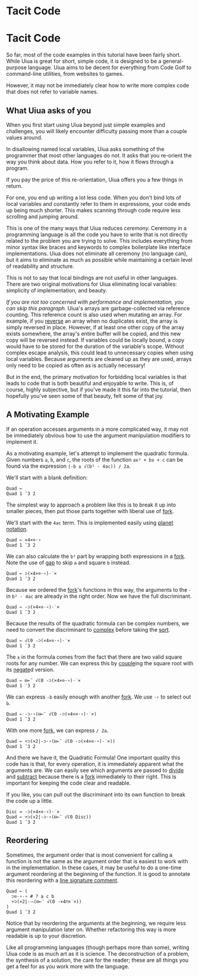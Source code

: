 # Tacit Code

# Tacit Code

So far, most of the code examples in this tutorial have been fairly short. While Uiua is great for short, simple code, it is designed to be a general-purpose language. Uiua aims to be decent for everything from Code Golf to command-line utilities, from websites to games.

However, it may not be immediately clear how to write more complex code that does not refer to variable names.

## What Uiua asks of you

When you first start using Uiua beyond just simple examples and challenges, you will likely encounter difficulty passing more than a couple values around.

In disallowing named local variables, Uiua asks something of the programmer that most other languages do not. It asks that you re-orient the way you think about data. How you refer to it, how it flows through a program.

If you pay the price of this re-orientation, Uiua offers you a few things in return.

For one, you end up writing a lot less code. When you don't bind lots of local variables and constantly refer to them in expressions, your code ends up being much shorter. This makes scanning through code require less scrolling and jumping around.

This is one of the many ways that Uiua reduces *ceremony.* Ceremony in a programming language is all the code you have to write that is not directly related to the problem you are trying to solve. This includes everything from minor syntax like braces and keywords to complex boilerplate like interface implementations. Uiua does not eliminate all ceremony (no language can), but it aims to eliminate as much as possible while maintaining a certain level of readability and structure.

This is not to say that local bindings are not useful in other languages. There are two original motivations for Uiua eliminating local variables: simplicity of implementation, and beauty.

*If you are not too concerned with performance and implementation, you can skip this paragraph.* Uiua's arrays are garbage-collected via reference counting. This reference count is also used when mutating an array. For example, if you [reverse]() an array when no duplicates exist, the array is simply reversed in place. However, if at least one other copy of the array exists somewhere, the array's entire buffer will be copied, and this new copy will be reversed instead. If variables could be locally bound, a copy would have to be stored for the duration of the variable's scope. Without complex escape analysis, this could lead to unnecessary copies when using local variables. Because arguments are cleaned up as they are used, arrays only need to be copied as often as is actually necessary!

But in the end, the primary motivation for forbidding local variables is that leads to code that is both beautiful and enjoyable to write. This is, of course, highly subjective, but if you've made it this far into the tutorial, then hopefully you've seen some of that beauty, felt some of that joy.

## A Motivating Example

If an operation accesses arguments in a more complicated way, it may not be immediately obvious how to use the argument manipulation modifiers to implement it.

As a motivating example, let's attempt to implement the quadratic formula. Given numbers `a`, `b`, and `c`, the roots of the function `ax² + bx + c` can be found via the expression `(-b ± √(b² - 4ac)) / 2a`.

We'll start with a blank definition:

```uiua
Quad ←
Quad 1 ¯3 2
```

The simplest way to approach a problem like this is to break it up into smaller pieces, then put those parts together with liberal use of [fork]().

We'll start with the `4ac` term. This is implemented easily using [planet notation](</new-tutorial/More Argument Manipulation#planet-notation>).

```uiua
Quad ← ×4×⊙⋅∘
Quad 1 ¯3 2
```

We can also calculate the `b²` part by wrapping both expressions in a [fork](). Note the use of [gap]() to skip `a` and square `b` instead.

```uiua
Quad ← ⊃(×4×⊙⋅∘)⋅˙×
Quad 1 ¯3 2
```

Because we ordered the [fork]()'s functions in this way, the arguments to the `-` in `b² - 4ac` are already in the right order. Now we have the full discriminant.

```uiua
Quad ← -⊃(×4×⊙⋅∘)⋅˙×
Quad 1 ¯3 2
```

Because the results of the quadratic formula can be complex numbers, we need to convert the discriminant to [complex]() before taking the [sqrt](). 

```uiua
Quad ← √ℂ0 -⊃(×4×⊙⋅∘)⋅˙×
Quad 1 ¯3 2
```

The `±` in the formula comes from the fact that there are two valid square roots for any number. We can express this by [couple]()ing the square root with its [negate]()d version.

```uiua
Quad ← ⊟⟜¯ √ℂ0 -⊃(×4×⊙⋅∘)⋅˙×
Quad 1 ¯3 2
```

We can express `-b` easily enough with another [fork](). We use `⋅∘` to select out `b`.

```uiua
Quad ← -⊃⋅∘(⊟⟜¯ √ℂ0 -⊃(×4×⊙⋅∘)⋅˙×)
Quad 1 ¯3 2
```

With one more [fork](), we can express `/ 2a`.

```uiua
Quad ← ÷⊃(×2|-⊃⋅∘(⊟⟜¯ √ℂ0 -⊃(×4×⊙⋅∘)⋅˙×))
Quad 1 ¯3 2
```

And there we have it, the Quadratic Formula! One important quality this code has is that, for every operation, it is immediately apparent what the arguments are. We can easily see which arguments are passed to [divide]() and [subtract]() because there is a [fork]() immediately to their right. This is important for keeping the code clear and readable.

If you like, you can pull out the discriminant into its own function to break the code up a little.

```uiua
Disc ↚ -⊃(×4×⊙⋅∘)⋅˙×
Quad ← ÷⊃(×2|-⊃⋅∘(⊟⟜¯ √ℂ0 Disc))
Quad 1 ¯3 2
```

## Reordering

Sometimes, the argument order that is most convenient for calling a function is not the same as the argument order that is easiest to work with in the implementation. In these cases, it may be useful to do a one-time argument reordering at the beginning of the function. It is good to annotate this reordering with a [line signature comment](/tutorial/documentation).

```uiua
Quad ← (
  ⊃⊙⋅∘⋅∘ # ? a c b
  ÷⊃(×2|-⤙(⊟⟜¯ √ℂ0 -×4⊓×˙×))
)
Quad 1 ¯3 2
```

Notice that by reordering the arguments at the beginning, we require less argument manipulation later on. Whether refactoring this way is more readable is up to your discretion.

Like all programming languages (though perhaps more than some), writing Uiua code is as much art as it is science. The deconstruction of a problem, the synthesis of a solution, the care for the reader; these are all things you get a feel for as you work more with the language.
